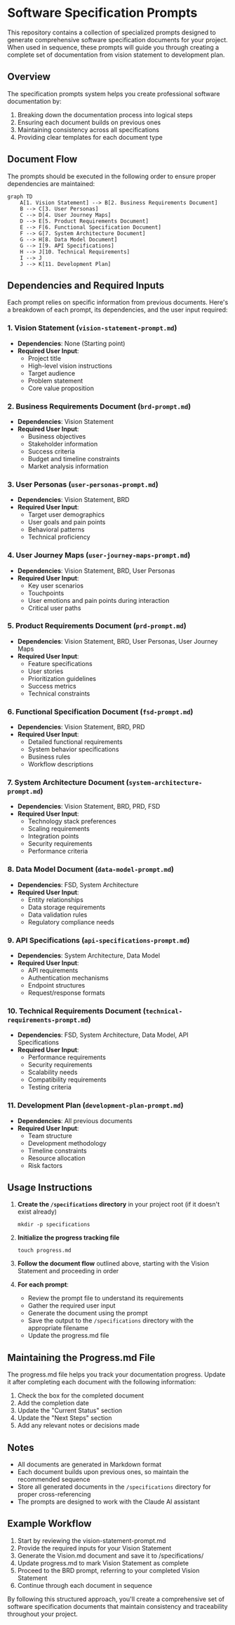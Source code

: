 # Software Specification Prompts

This repository contains a collection of specialized prompts designed to generate comprehensive software specification documents for your project. When used in sequence, these prompts will guide you through creating a complete set of documentation from vision statement to development plan.

## Overview

The specification prompts system helps you create professional software documentation by:

1. Breaking down the documentation process into logical steps
2. Ensuring each document builds on previous ones
3. Maintaining consistency across all specifications
4. Providing clear templates for each document type

## Document Flow

The prompts should be executed in the following order to ensure proper dependencies are maintained:

```mermaid
graph TD
    A[1. Vision Statement] --> B[2. Business Requirements Document]
    B --> C[3. User Personas]
    C --> D[4. User Journey Maps]
    D --> E[5. Product Requirements Document]
    E --> F[6. Functional Specification Document]
    F --> G[7. System Architecture Document]
    G --> H[8. Data Model Document]
    G --> I[9. API Specifications]
    H --> J[10. Technical Requirements]
    I --> J
    J --> K[11. Development Plan]
```

## Dependencies and Required Inputs

Each prompt relies on specific information from previous documents. Here's a breakdown of each prompt, its dependencies, and the user input required:

### 1. Vision Statement (`vision-statement-prompt.md`)
- **Dependencies**: None (Starting point)
- **Required User Input**: 
  - Project title
  - High-level vision instructions
  - Target audience
  - Problem statement
  - Core value proposition

### 2. Business Requirements Document (`brd-prompt.md`)
- **Dependencies**: Vision Statement
- **Required User Input**:
  - Business objectives
  - Stakeholder information
  - Success criteria
  - Budget and timeline constraints
  - Market analysis information

### 3. User Personas (`user-personas-prompt.md`)
- **Dependencies**: Vision Statement, BRD
- **Required User Input**:
  - Target user demographics
  - User goals and pain points
  - Behavioral patterns
  - Technical proficiency

### 4. User Journey Maps (`user-journey-maps-prompt.md`)
- **Dependencies**: Vision Statement, BRD, User Personas
- **Required User Input**:
  - Key user scenarios
  - Touchpoints
  - User emotions and pain points during interaction
  - Critical user paths

### 5. Product Requirements Document (`prd-prompt.md`)
- **Dependencies**: Vision Statement, BRD, User Personas, User Journey Maps
- **Required User Input**:
  - Feature specifications
  - User stories
  - Prioritization guidelines
  - Success metrics
  - Technical constraints

### 6. Functional Specification Document (`fsd-prompt.md`)
- **Dependencies**: Vision Statement, BRD, PRD
- **Required User Input**:
  - Detailed functional requirements
  - System behavior specifications
  - Business rules
  - Workflow descriptions

### 7. System Architecture Document (`system-architecture-prompt.md`)
- **Dependencies**: Vision Statement, BRD, PRD, FSD
- **Required User Input**:
  - Technology stack preferences
  - Scaling requirements
  - Integration points
  - Security requirements
  - Performance criteria

### 8. Data Model Document (`data-model-prompt.md`)
- **Dependencies**: FSD, System Architecture
- **Required User Input**:
  - Entity relationships
  - Data storage requirements
  - Data validation rules
  - Regulatory compliance needs

### 9. API Specifications (`api-specifications-prompt.md`)
- **Dependencies**: System Architecture, Data Model
- **Required User Input**:
  - API requirements
  - Authentication mechanisms
  - Endpoint structures
  - Request/response formats

### 10. Technical Requirements Document (`technical-requirements-prompt.md`)
- **Dependencies**: FSD, System Architecture, Data Model, API Specifications
- **Required User Input**:
  - Performance requirements
  - Security requirements
  - Scalability needs
  - Compatibility requirements
  - Testing criteria

### 11. Development Plan (`development-plan-prompt.md`)
- **Dependencies**: All previous documents
- **Required User Input**:
  - Team structure
  - Development methodology
  - Timeline constraints
  - Resource allocation
  - Risk factors

## Usage Instructions

1. **Create the `/specifications` directory** in your project root (if it doesn't exist already)
   ```
   mkdir -p specifications
   ```

2. **Initialize the progress tracking file**
   ```
   touch progress.md
   ```

3. **Follow the document flow** outlined above, starting with the Vision Statement and proceeding in order

4. **For each prompt**:
   - Review the prompt file to understand its requirements
   - Gather the required user input
   - Generate the document using the prompt
   - Save the output to the `/specifications` directory with the appropriate filename
   - Update the progress.md file

## Maintaining the Progress.md File

The progress.md file helps you track your documentation progress. Update it after completing each document with the following information:

1. Check the box for the completed document
2. Add the completion date
3. Update the "Current Status" section
4. Update the "Next Steps" section
5. Add any relevant notes or decisions made

## Notes

- All documents are generated in Markdown format
- Each document builds upon previous ones, so maintain the recommended sequence
- Store all generated documents in the `/specifications` directory for proper cross-referencing
- The prompts are designed to work with the Claude AI assistant

## Example Workflow

1. Start by reviewing the vision-statement-prompt.md
2. Provide the required inputs for your Vision Statement
3. Generate the Vision.md document and save it to /specifications/
4. Update progress.md to mark Vision Statement as complete
5. Proceed to the BRD prompt, referring to your completed Vision Statement
6. Continue through each document in sequence

By following this structured approach, you'll create a comprehensive set of software specification documents that maintain consistency and traceability throughout your project.
